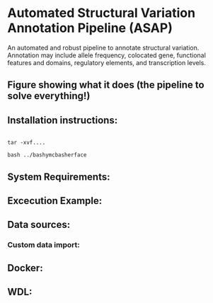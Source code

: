 # Automated Structural Variation Annotation Pipeline (ASAP)

An automated and robust pipeline to annotate structural variation.  Annotation may include allele frequency, colocated gene, functional features and domains, regulatory elements, and transcription levels.

## Figure showing what it does (the pipeline to solve everything!)

## Installation instructions:

``` git clone this

tar -xvf....

bash ../bashymcbasherface 

```

## System Requirements:

## Excecution Example:

## Data sources:

### Custom data import:

## Docker:

## WDL:



